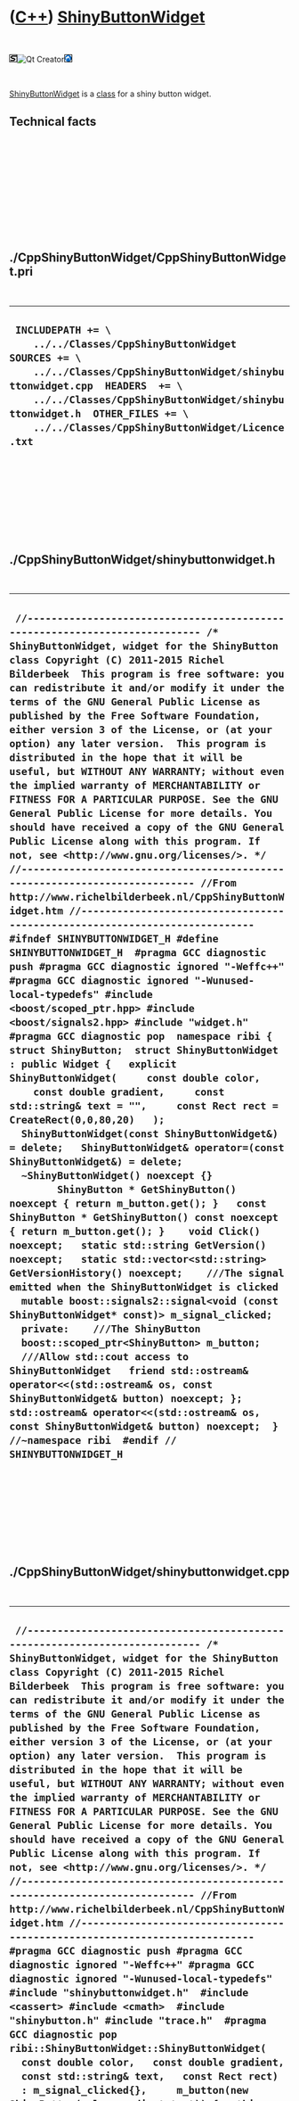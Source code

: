 



 

 

 

 

 

([C++](Cpp.htm)) [ShinyButtonWidget](CppShinyButtonWidget.htm)
==============================================================

 

![STL](PicStl.png)![Qt
Creator](PicQtCreator.png)![Lubuntu](PicLubuntu.png)

 

[ShinyButtonWidget](CppShinyButtonWidget.htm) is a [class](CppClass.htm)
for a shiny button widget.

Technical facts
---------------

 

 

 

 

 

 

./CppShinyButtonWidget/CppShinyButtonWidget.pri
-----------------------------------------------

 

  --------------------------------------------------------------------------------------------------------------------------------------------------------------------------------------------------------------------------------------------------------------------------------------
  ` INCLUDEPATH += \     ../../Classes/CppShinyButtonWidget  SOURCES += \     ../../Classes/CppShinyButtonWidget/shinybuttonwidget.cpp  HEADERS  += \     ../../Classes/CppShinyButtonWidget/shinybuttonwidget.h  OTHER_FILES += \     ../../Classes/CppShinyButtonWidget/Licence.txt`
  --------------------------------------------------------------------------------------------------------------------------------------------------------------------------------------------------------------------------------------------------------------------------------------

 

 

 

 

 

./CppShinyButtonWidget/shinybuttonwidget.h
------------------------------------------

 

  ----------------------------------------------------------------------------------------------------------------------------------------------------------------------------------------------------------------------------------------------------------------------------------------------------------------------------------------------------------------------------------------------------------------------------------------------------------------------------------------------------------------------------------------------------------------------------------------------------------------------------------------------------------------------------------------------------------------------------------------------------------------------------------------------------------------------------------------------------------------------------------------------------------------------------------------------------------------------------------------------------------------------------------------------------------------------------------------------------------------------------------------------------------------------------------------------------------------------------------------------------------------------------------------------------------------------------------------------------------------------------------------------------------------------------------------------------------------------------------------------------------------------------------------------------------------------------------------------------------------------------------------------------------------------------------------------------------------------------------------------------------------------------------------------------------------------------------------------------------------------------------------------------------------------------------------------------------------------------------------------------------------------------------------------------------------------------------------------------------------------------------------------------------------------------------------------------------------------------------------------------------------------------------------------------------------------------------------------------------------------------------------------------------------------------------------------------------------------------------------------------------------------------------------------------------------------------------------------------------------------------
  ` //--------------------------------------------------------------------------- /* ShinyButtonWidget, widget for the ShinyButton class Copyright (C) 2011-2015 Richel Bilderbeek  This program is free software: you can redistribute it and/or modify it under the terms of the GNU General Public License as published by the Free Software Foundation, either version 3 of the License, or (at your option) any later version.  This program is distributed in the hope that it will be useful, but WITHOUT ANY WARRANTY; without even the implied warranty of MERCHANTABILITY or FITNESS FOR A PARTICULAR PURPOSE. See the GNU General Public License for more details. You should have received a copy of the GNU General Public License along with this program. If not, see <http://www.gnu.org/licenses/>. */ //--------------------------------------------------------------------------- //From http://www.richelbilderbeek.nl/CppShinyButtonWidget.htm //--------------------------------------------------------------------------- #ifndef SHINYBUTTONWIDGET_H #define SHINYBUTTONWIDGET_H  #pragma GCC diagnostic push #pragma GCC diagnostic ignored "-Weffc++" #pragma GCC diagnostic ignored "-Wunused-local-typedefs" #include <boost/scoped_ptr.hpp> #include <boost/signals2.hpp> #include "widget.h" #pragma GCC diagnostic pop  namespace ribi {  struct ShinyButton;  struct ShinyButtonWidget : public Widget {   explicit ShinyButtonWidget(     const double color,     const double gradient,     const std::string& text = "",     const Rect rect = CreateRect(0,0,80,20)   );   ShinyButtonWidget(const ShinyButtonWidget&) = delete;   ShinyButtonWidget& operator=(const ShinyButtonWidget&) = delete;   ~ShinyButtonWidget() noexcept {}          ShinyButton * GetShinyButton()       noexcept { return m_button.get(); }   const ShinyButton * GetShinyButton() const noexcept { return m_button.get(); }    void Click() noexcept;   static std::string GetVersion() noexcept;   static std::vector<std::string> GetVersionHistory() noexcept;    ///The signal emitted when the ShinyButtonWidget is clicked   mutable boost::signals2::signal<void (const ShinyButtonWidget* const)> m_signal_clicked;    private:    ///The ShinyButton   boost::scoped_ptr<ShinyButton> m_button;    ///Allow std::cout access to ShinyButtonWidget   friend std::ostream& operator<<(std::ostream& os, const ShinyButtonWidget& button) noexcept; };  std::ostream& operator<<(std::ostream& os, const ShinyButtonWidget& button) noexcept;  } //~namespace ribi  #endif // SHINYBUTTONWIDGET_H`
  ----------------------------------------------------------------------------------------------------------------------------------------------------------------------------------------------------------------------------------------------------------------------------------------------------------------------------------------------------------------------------------------------------------------------------------------------------------------------------------------------------------------------------------------------------------------------------------------------------------------------------------------------------------------------------------------------------------------------------------------------------------------------------------------------------------------------------------------------------------------------------------------------------------------------------------------------------------------------------------------------------------------------------------------------------------------------------------------------------------------------------------------------------------------------------------------------------------------------------------------------------------------------------------------------------------------------------------------------------------------------------------------------------------------------------------------------------------------------------------------------------------------------------------------------------------------------------------------------------------------------------------------------------------------------------------------------------------------------------------------------------------------------------------------------------------------------------------------------------------------------------------------------------------------------------------------------------------------------------------------------------------------------------------------------------------------------------------------------------------------------------------------------------------------------------------------------------------------------------------------------------------------------------------------------------------------------------------------------------------------------------------------------------------------------------------------------------------------------------------------------------------------------------------------------------------------------------------------------------------------------------

 

 

 

 

 

./CppShinyButtonWidget/shinybuttonwidget.cpp
--------------------------------------------

 

  -------------------------------------------------------------------------------------------------------------------------------------------------------------------------------------------------------------------------------------------------------------------------------------------------------------------------------------------------------------------------------------------------------------------------------------------------------------------------------------------------------------------------------------------------------------------------------------------------------------------------------------------------------------------------------------------------------------------------------------------------------------------------------------------------------------------------------------------------------------------------------------------------------------------------------------------------------------------------------------------------------------------------------------------------------------------------------------------------------------------------------------------------------------------------------------------------------------------------------------------------------------------------------------------------------------------------------------------------------------------------------------------------------------------------------------------------------------------------------------------------------------------------------------------------------------------------------------------------------------------------------------------------------------------------------------------------------------------------------------------------------------------------------------------------------------------------------------------------------------------------------------------------------------------------------------------------------------------------------------------------------------------------------------------------------------------------------------------------------------------------------------------------------------------------------------------------------------------------------------------------------------------------------------------------------
  ` //--------------------------------------------------------------------------- /* ShinyButtonWidget, widget for the ShinyButton class Copyright (C) 2011-2015 Richel Bilderbeek  This program is free software: you can redistribute it and/or modify it under the terms of the GNU General Public License as published by the Free Software Foundation, either version 3 of the License, or (at your option) any later version.  This program is distributed in the hope that it will be useful, but WITHOUT ANY WARRANTY; without even the implied warranty of MERCHANTABILITY or FITNESS FOR A PARTICULAR PURPOSE. See the GNU General Public License for more details. You should have received a copy of the GNU General Public License along with this program. If not, see <http://www.gnu.org/licenses/>. */ //--------------------------------------------------------------------------- //From http://www.richelbilderbeek.nl/CppShinyButtonWidget.htm //--------------------------------------------------------------------------- #pragma GCC diagnostic push #pragma GCC diagnostic ignored "-Weffc++" #pragma GCC diagnostic ignored "-Wunused-local-typedefs" #include "shinybuttonwidget.h"  #include <cassert> #include <cmath>  #include "shinybutton.h" #include "trace.h"  #pragma GCC diagnostic pop  ribi::ShinyButtonWidget::ShinyButtonWidget(   const double color,   const double gradient,   const std::string& text,   const Rect rect)   : m_signal_clicked{},     m_button(new ShinyButton(color,gradient,text)) {   this->SetGeometry(rect); }  void ribi::ShinyButtonWidget::Click() noexcept {   m_signal_clicked(this); }  std::string ribi::ShinyButtonWidget::GetVersion() noexcept {   return "1.2"; }  std::vector<std::string> ribi::ShinyButtonWidget::GetVersionHistory() noexcept {   return {     "2011-09-21: version 1.0: initial version",     "2011-10-29: version 1.1: added Click member function and m_signal_clicked",     "2014-03-28: version 1.2: replaced Rect by Boost.Geometry its box class"   }; }  std::ostream& ribi::operator<<(std::ostream& os, const ShinyButtonWidget& button) noexcept {   os     << "<ShinyButtonWidget>"     << *button.m_button     //<< button.GetGeometry()     << "</ShinyButtonWidget>";   return os; }`
  -------------------------------------------------------------------------------------------------------------------------------------------------------------------------------------------------------------------------------------------------------------------------------------------------------------------------------------------------------------------------------------------------------------------------------------------------------------------------------------------------------------------------------------------------------------------------------------------------------------------------------------------------------------------------------------------------------------------------------------------------------------------------------------------------------------------------------------------------------------------------------------------------------------------------------------------------------------------------------------------------------------------------------------------------------------------------------------------------------------------------------------------------------------------------------------------------------------------------------------------------------------------------------------------------------------------------------------------------------------------------------------------------------------------------------------------------------------------------------------------------------------------------------------------------------------------------------------------------------------------------------------------------------------------------------------------------------------------------------------------------------------------------------------------------------------------------------------------------------------------------------------------------------------------------------------------------------------------------------------------------------------------------------------------------------------------------------------------------------------------------------------------------------------------------------------------------------------------------------------------------------------------------------------------------------

 

 

 

 

 





 

[![Valid XHTML 1.0 Strict](valid-xhtml10.png){width="88"
height="31"}](http://validator.w3.org/check?uri=referer)

This page has been created by the [tool](Tools.htm)
[CodeToHtml](ToolCodeToHtml.htm)
